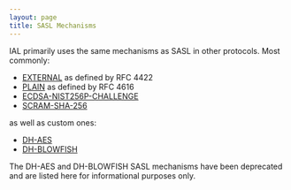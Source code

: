 ```yaml
---
layout: page
title: SASL Mechanisms
---
```

IAL primarily uses the same mechanisms as SASL in other protocols. Most commonly:

* [EXTERNAL](https://tools.ietf.org/html/rfc4422#appendix-A) as defined by RFC 4422
* [PLAIN](https://tools.ietf.org/search/rfc4616) as defined by RFC 4616
* [ECDSA-NIST256P-CHALLENGE](https://github.com/kaniini/ecdsatool)
* [SCRAM-SHA-256](https://tools.ietf.org/html/draft-hansen-scram-sha256-02)

as well as custom ones:

* [DH-AES]({{site.baseurl}}/specs/documentation/sasl-dh-aes.html)
* [DH-BLOWFISH]({{site.baseurl}}/specs/documentation/sasl-dh-blowfish.html)

<warn>
    The DH-AES and DH-BLOWFISH SASL mechanisms have been deprecated and are listed here for informational purposes only.
</warn>

<!-- * [ECDSA-NIST256P-CHALLENGE](/baz)
* [CHALLENGE-ED25519](/qux) -->
